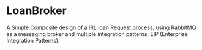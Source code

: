 # LoanBroker

A Simple Composite design of a IRL loan Request process, using RabbitMQ as a messaging broker and multiple integration patterns; EIP (Enterprise Integration Patterns). 

